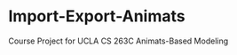Import-Export-Animats
=====================

Course Project for UCLA CS 263C Animats-Based Modeling
